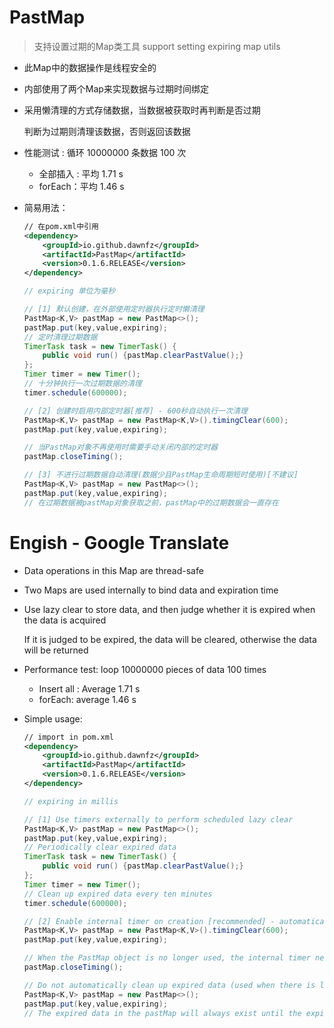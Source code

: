 # PastMap

> 支持设置过期的Map类工具
> support setting expiring map utils

- 此Map中的数据操作是线程安全的

- 内部使用了两个Map来实现数据与过期时间绑定

- 采用懒清理的方式存储数据，当数据被获取时再判断是否过期

  判断为过期则清理该数据，否则返回该数据

- 性能测试 : 循环 10000000 条数据 100 次

  - 全部插入 : 平均 1.71 s
  - forEach：平均 1.46 s

- 简易用法：

  ```xml
  // 在pom.xml中引用
  <dependency>
      <groupId>io.github.dawnfz</groupId>
      <artifactId>PastMap</artifactId>
      <version>0.1.6.RELEASE</version>
  </dependency>
  ```
  
  ```java
  // expiring 单位为毫秒
  
  // [1] 默认创建，在外部使用定时器执行定时懒清理
  PastMap<K,V> pastMap = new PastMap<>();
  pastMap.put(key,value,expiring);
  // 定时清理过期数据
  TimerTask task = new TimerTask() {
      public void run() {pastMap.clearPastValue();}
  };
  Timer timer = new Timer();
  // 十分钟执行一次过期数据的清理
  timer.schedule(600000);
  ```

  ```java	
  // [2] 创建时启用内部定时器[推荐] - 600秒自动执行一次清理
  PastMap<K,V> pastMap = new PastMap<K,V>().timingClear(600);
  pastMap.put(key,value,expiring);
  
  // 当PastMap对象不再使用时需要手动关闭内部的定时器
  pastMap.closeTiming();
  ```
  
  ```java
  // [3] 不进行过期数据自动清理(数据少且PastMap生命周期短时使用)[不建议]
  PastMap<K,V> pastMap = new PastMap<>();
  pastMap.put(key,value,expiring);
  // 在过期数据被pastMap对象获取之前，pastMap中的过期数据会一直存在
  
  ```



# Engish - Google Translate

- Data operations in this Map are thread-safe

- Two Maps are used internally to bind data and expiration time

- Use lazy clear to store data, and then judge whether it is expired when the data is acquired

  If it is judged to be expired, the data will be cleared, otherwise the data will be returned

- Performance test: loop 10000000 pieces of data 100 times

  - Insert all : Average 1.71 s
  - forEach: average 1.46 s

- Simple usage:
  ```xml
  // import in pom.xml
  <dependency>
      <groupId>io.github.dawnfz</groupId>
      <artifactId>PastMap</artifactId>
      <version>0.1.6.RELEASE</version>
  </dependency>
  ```
  ```java
  // expiring in millis
  
  // [1] Use timers externally to perform scheduled lazy clear
  PastMap<K,V> pastMap = new PastMap<>();
  pastMap.put(key,value,expiring);
  // Periodically clear expired data
  TimerTask task = new TimerTask() {
      public void run() {pastMap.clearPastValue();}
  };
  Timer timer = new Timer();
  // Clean up expired data every ten minutes
  timer.schedule(600000);
  ```

  ```java	
  // [2] Enable internal timer on creation [recommended] - automatically perform a cleanup every 600 seconds
  PastMap<K,V> pastMap = new PastMap<K,V>().timingClear(600);
  pastMap.put(key,value,expiring);
  
  // When the PastMap object is no longer used, the internal timer needs to be manually closed
  pastMap.closeTiming();
  ```

  ```java
  // Do not automatically clean up expired data (used when there is little data and the PastMap life cycle is short) [not recommended]
  PastMap<K,V> pastMap = new PastMap<>();
  pastMap.put(key,value,expiring);
  // The expired data in the pastMap will always exist until the expired data is acquired by the pastMap object
  
  ```
  

